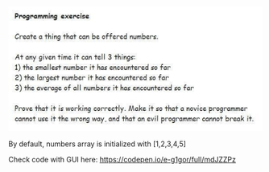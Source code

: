 ![Exercise](/exercise.jpg?raw=true "This is exercise")

By default, numbers array is initialized with [1,2,3,4,5]

Check code with GUI here: https://codepen.io/e-g1gor/full/mdJZZPz